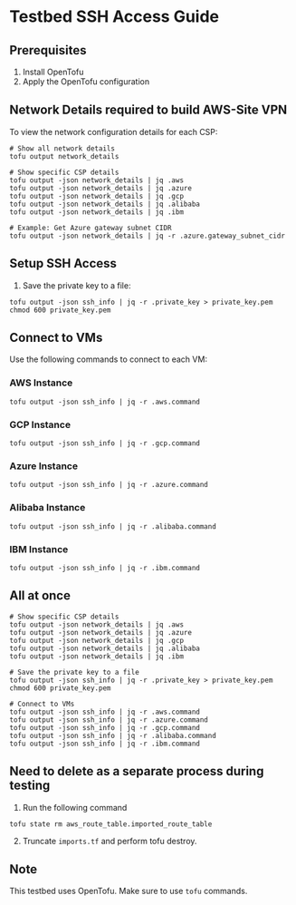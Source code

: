 # Testbed SSH Access Guide

## Prerequisites

1. Install OpenTofu
2. Apply the OpenTofu configuration

## Network Details required to build AWS-Site VPN

To view the network configuration details for each CSP:

```shell
# Show all network details
tofu output network_details
```

```shell
# Show specific CSP details
tofu output -json network_details | jq .aws
tofu output -json network_details | jq .azure
tofu output -json network_details | jq .gcp
tofu output -json network_details | jq .alibaba
tofu output -json network_details | jq .ibm

# Example: Get Azure gateway subnet CIDR
tofu output -json network_details | jq -r .azure.gateway_subnet_cidr
```

## Setup SSH Access

1. Save the private key to a file:

```shell
tofu output -json ssh_info | jq -r .private_key > private_key.pem
chmod 600 private_key.pem
```

## Connect to VMs

Use the following commands to connect to each VM:

### AWS Instance

```shell
tofu output -json ssh_info | jq -r .aws.command
```

### GCP Instance

```shell
tofu output -json ssh_info | jq -r .gcp.command
```

### Azure Instance

```shell
tofu output -json ssh_info | jq -r .azure.command
```

### Alibaba Instance

```shell
tofu output -json ssh_info | jq -r .alibaba.command
```

### IBM Instance

```shell
tofu output -json ssh_info | jq -r .ibm.command
```

## All at once

```shell
# Show specific CSP details
tofu output -json network_details | jq .aws
tofu output -json network_details | jq .azure
tofu output -json network_details | jq .gcp
tofu output -json network_details | jq .alibaba
tofu output -json network_details | jq .ibm

# Save the private key to a file
tofu output -json ssh_info | jq -r .private_key > private_key.pem
chmod 600 private_key.pem

# Connect to VMs
tofu output -json ssh_info | jq -r .aws.command
tofu output -json ssh_info | jq -r .azure.command
tofu output -json ssh_info | jq -r .gcp.command
tofu output -json ssh_info | jq -r .alibaba.command
tofu output -json ssh_info | jq -r .ibm.command
```

## Need to delete as a separate process during testing

1. Run the following command

```shell
tofu state rm aws_route_table.imported_route_table
```

2. Truncate `imports.tf` and perform tofu destroy.

## Note

This testbed uses OpenTofu. Make sure to use `tofu` commands.
